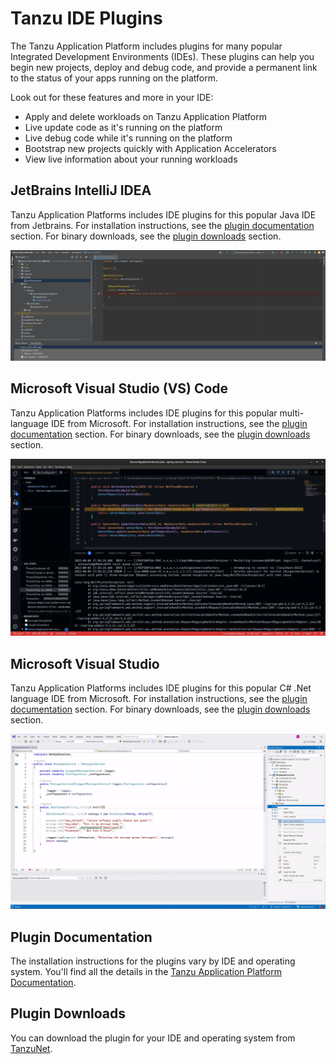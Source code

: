 # Tanzu IDE Plugins

The Tanzu Application Platform includes plugins for many popular Integrated Development Environments (IDEs). These plugins can help you begin new projects, deploy and debug code, and provide a permanent link to the status of your apps running on the platform.

Look out for these features and more in your IDE:

* Apply and delete workloads on Tanzu Application Platform
* Live update code as it's running on the platform
* Live debug code while it's running on the platform
* Bootstrap new projects quickly with Application Accelerators
* View live information about your running workloads

## JetBrains IntelliJ IDEA 

Tanzu Application Platforms includes IDE plugins for this popular Java IDE from Jetbrains. For installation instructions, see the [plugin documentation](#plugin-documentation) section. For binary downloads, see the [plugin downloads](#plugin-downloads) section. 

![Tanzu Panel And Debug In IntelliJ](./images/tanzu-panel-intellij-debug-running.png)

## Microsoft Visual Studio (VS) Code

Tanzu Application Platforms includes IDE plugins for this popular multi-language IDE from Microsoft. For installation instructions, see the [plugin documentation](#plugin-documentation) section. For binary downloads, see the [plugin downloads](#plugin-downloads) section. 

![Accelerator Plugin In VS Code](./images/live-debug-vscode.png)

## Microsoft Visual Studio

Tanzu Application Platforms includes IDE plugins for this popular C# .Net language IDE from Microsoft. For installation instructions, see the [plugin documentation](#plugin-documentation) section. For binary downloads, see the [plugin downloads](#plugin-downloads) section. 

![](./images/tanzu-apply-workload-visual-studio.png)

## Plugin Documentation

The installation instructions for the plugins vary by IDE and operating system. You'll find all the details in the [Tanzu Application Platform Documentation](https://docs.vmware.com/en/VMware-Tanzu-Application-Platform/index.html).

## Plugin Downloads

You can download the plugin for your IDE and operating system from [TanzuNet](https://network.tanzu.vmware.com/products/tanzu-application-platform/).